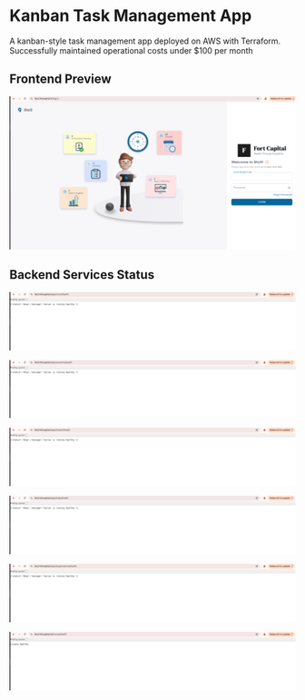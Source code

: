 # Kanban Task Management App

A kanban-style task management app deployed on AWS with Terraform.  
Successfully maintained operational costs under $100 per month

## Frontend Preview

![Frontend Preview](images/frontend.png)
 
## Backend Services Status

![Cron-ms Service](images/cron-ms.png)

![Users-ms Service](images/users-ms.png)

![Master-ms Service](images/master-ms.png)

![Tasks-ms Service](images/tasks-ms.png)

![Organization-ms Service](images/org-ms.png)

![License-ms Service](images/license-ms.png)